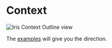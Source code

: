 # Context

![Iris Context Outline view](https://raw.githubusercontent.com/kataras/iris/gh-pages/assets/ctx_full.png)


The [examples](https://github.com/iris-contrib/examples) will give you the direction.